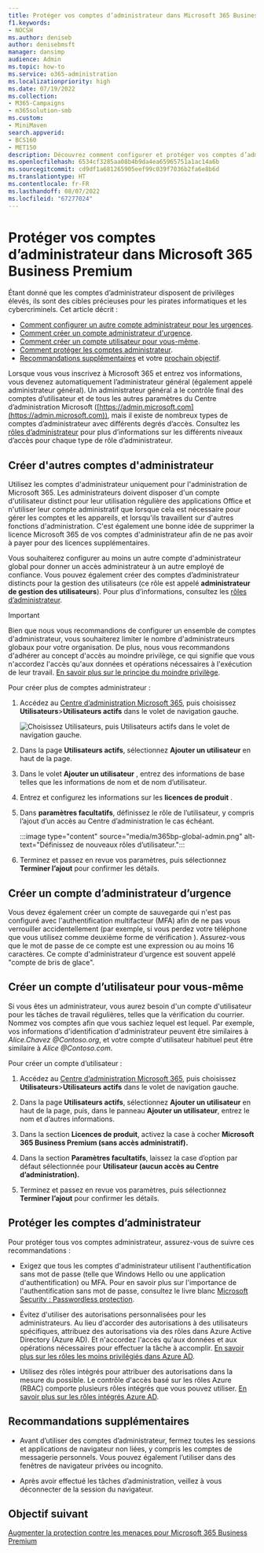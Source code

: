 ```yaml
---
title: Protéger vos comptes d’administrateur dans Microsoft 365 Business Premium
f1.keywords:
- NOCSH
ms.author: deniseb
author: denisebmsft
manager: dansimp
audience: Admin
ms.topic: how-to
ms.service: o365-administration
ms.localizationpriority: high
ms.date: 07/19/2022
ms.collection:
- M365-Campaigns
- m365solution-smb
ms.custom:
- MiniMaven
search.appverid:
- BCS160
- MET150
description: Découvrez comment configurer et protéger vos comptes d’administrateur dans Microsoft 365 Business Premium.
ms.openlocfilehash: 6534cf3285aa08b4b9da4ea65965751a1ac14a6b
ms.sourcegitcommit: cd9df1a681265905eef99c039f7036b2fa6e8b6d
ms.translationtype: HT
ms.contentlocale: fr-FR
ms.lasthandoff: 08/07/2022
ms.locfileid: "67277024"
---
```

# <a name="protect-your-administrator-accounts-in-microsoft-365-business-premium"></a>Protéger vos comptes d’administrateur dans Microsoft 365 Business Premium

Étant donné que les comptes d’administrateur disposent de privilèges élevés, ils sont des cibles précieuses pour les pirates informatiques et les cybercriminels. Cet article décrit :

- [Comment configurer un autre compte administrateur pour les urgences](#create-other-admin-accounts).
- [Comment créer un compte administrateur d'urgence](#create-an-emergency-admin-account).
- [Comment créer un compte utilisateur pour vous-même](#create-a-user-account-for-yourself).
- [Comment protéger les comptes administrateur](#protect-admin-accounts).
- [Recommandations supplémentaires](#additional-recommendations) et votre [prochain objectif](#next-objective).

Lorsque vous vous inscrivez à Microsoft 365 et entrez vos informations, vous devenez automatiquement l’administrateur général (également appelé administrateur général). Un administrateur général a le contrôle final des comptes d’utilisateur et de tous les autres paramètres du Centre d’administration Microsoft ([https://admin.microsoft.com](https://admin.microsoft.com)), mais il existe de nombreux types de comptes d’administrateur avec différents degrés d’accès. Consultez les [rôles d’administrateur](/office365/admin/add-users/about-admin-roles) pour plus d’informations sur les différents niveaux d’accès pour chaque type de rôle d’administrateur.

## <a name="create-other-admin-accounts"></a>Créer d'autres comptes d'administrateur

Utilisez les comptes d'administrateur uniquement pour l'administration de Microsoft 365. Les administrateurs doivent disposer d'un compte d'utilisateur distinct pour leur utilisation régulière des applications Office et n'utiliser leur compte administratif que lorsque cela est nécessaire pour gérer les comptes et les appareils, et lorsqu'ils travaillent sur d'autres fonctions d'administration. C'est également une bonne idée de supprimer la licence Microsoft 365 de vos comptes d'administrateur afin de ne pas avoir à payer pour des licences supplémentaires.

Vous souhaiterez configurer au moins un autre compte d'administrateur global pour donner un accès administrateur à un autre employé de confiance. Vous pouvez également créer des comptes d’administrateur distincts pour la gestion des utilisateurs (ce rôle est appelé **administrateur de gestion des utilisateurs**). Pour plus d’informations, consultez les [rôles d’administrateur](/office365/admin/add-users/about-admin-roles).

> [!IMPORTANT]
> Bien que nous vous recommandions de configurer un ensemble de comptes d'administrateur, vous souhaiterez limiter le nombre d'administrateurs globaux pour votre organisation. De plus, nous vous recommandons d'adhérer au concept d'accès au moindre privilège, ce qui signifie que vous n'accordez l'accès qu'aux données et opérations nécessaires à l'exécution de leur travail. [En savoir plus sur le principe du moindre privilège](/azure/active-directory/develop/secure-least-privileged-access). 

Pour créer plus de comptes administrateur :

 1. Accédez au <a href="https://go.microsoft.com/fwlink/p/?linkid=837890" target="_blank">Centre d’administration Microsoft 365</a>, puis choisissez **Utilisateurs**\>**Utilisateurs actifs** dans le volet de navigation gauche.

    ![Choisissez Utilisateurs, puis Utilisateurs actifs dans le volet de navigation gauche.](../media/Activeusers.png)

 2. Dans la page **Utilisateurs actifs**, sélectionnez **Ajouter un utilisateur** en haut de la page. 

 3. Dans le volet **Ajouter un utilisateur** , entrez des informations de base telles que les informations de nom et de nom d’utilisateur.

 4. Entrez et configurez les informations sur les **licences de produit** .

 5. Dans **paramètres facultatifs**, définissez le rôle de l’utilisateur, y compris l’ajout d’un accès au Centre d’administration le cas échéant.

    :::image type="content" source="media/m365bp-global-admin.png" alt-text="Définissez de nouveaux rôles d’utilisateur.":::

 6. Terminez et passez en revue vos paramètres, puis sélectionnez **Terminer l’ajout** pour confirmer les détails.

## <a name="create-an-emergency-admin-account"></a>Créer un compte d’administrateur d’urgence

Vous devez également créer un compte de sauvegarde qui n'est pas configuré avec l'authentification multifacteur (MFA) afin de ne pas vous verrouiller accidentellement (par exemple, si vous perdez votre téléphone que vous utilisez comme deuxième forme de vérification ). Assurez-vous que le mot de passe de ce compte est une expression ou au moins 16 caractères. Ce compte d'administrateur d'urgence est souvent appelé "compte de bris de glace".

## <a name="create-a-user-account-for-yourself"></a>Créer un compte d’utilisateur pour vous-même

Si vous êtes un administrateur, vous aurez besoin d'un compte d'utilisateur pour les tâches de travail régulières, telles que la vérification du courrier. Nommez vos comptes afin que vous sachiez lequel est lequel. Par exemple, vos informations d'identification d'administrateur peuvent être similaires à  *Alice.Chavez <span></span>@Contoso.org*, et votre compte d'utilisateur habituel peut être similaire à *Alice <span></span>@Contoso.com*.

Pour créer un compte d’utilisateur :

1. Accédez au <a href="https://go.microsoft.com/fwlink/p/?linkid=837890" target="_blank">Centre d’administration Microsoft 365</a>, puis choisissez **Utilisateurs**\>**Utilisateurs actifs** dans le volet de navigation gauche.

2. Dans la page **Utilisateurs actifs**, sélectionnez **Ajouter un utilisateur** en haut de la page, puis, dans le panneau **Ajouter un utilisateur**, entrez le nom et d’autres informations.

3. Dans la section **Licences de produit**, activez la case à cocher **Microsoft 365 Business Premium (sans accès administratif).**

4. Dans la section **Paramètres facultatifs**, laissez la case d’option par défaut sélectionnée pour **Utilisateur (aucun accès au Centre d’administration).**

5. Terminez et passez en revue vos paramètres, puis sélectionnez **Terminer l’ajout** pour confirmer les détails.

## <a name="protect-admin-accounts"></a>Protéger les comptes d’administrateur

Pour protéger tous vos comptes administrateur, assurez-vous de suivre ces recommandations :

- Exigez que tous les comptes d'administrateur utilisent l'authentification sans mot de passe (telle que Windows Hello ou une application d'authentification) ou MFA. Pour en savoir plus sur l'importance de l'authentification sans mot de passe, consultez le livre blanc [Microsoft Security : Passwordless protection](https://query.prod.cms.rt.microsoft.com/cms/api/am/binary/RE2KEup).

- Évitez d'utiliser des autorisations personnalisées pour les administrateurs. Au lieu d'accorder des autorisations à des utilisateurs spécifiques, attribuez des autorisations via des rôles dans Azure Active Directory (Azure AD). Et n'accordez l'accès qu'aux données et aux opérations nécessaires pour effectuer la tâche à accomplir. [En savoir plus sur les rôles les moins privilégiés dans Azure AD](/azure/active-directory/roles/delegate-by-task).

- Utilisez des rôles intégrés pour attribuer des autorisations dans la mesure du possible. Le contrôle d'accès basé sur les rôles Azure (RBAC) comporte plusieurs rôles intégrés que vous pouvez utiliser. [En savoir plus sur les rôles intégrés Azure AD](/azure/active-directory/roles/permissions-reference).

## <a name="additional-recommendations"></a>Recommandations supplémentaires

- Avant d’utiliser des comptes d’administrateur, fermez toutes les sessions et applications de navigateur non liées, y compris les comptes de messagerie personnels. Vous pouvez également l’utiliser dans des fenêtres de navigateur privées ou incognito.

- Après avoir effectué les tâches d’administration, veillez à vous déconnecter de la session du navigateur.

## <a name="next-objective"></a>Objectif suivant

[Augmenter la protection contre les menaces pour Microsoft 365 Business Premium](m365bp-increase-protection.md)
